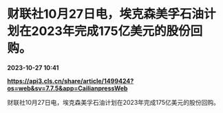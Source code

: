 # 财联社10月27日电，埃克森美孚石油计划在2023年完成175亿美元的股份回购。

**2023-10-27 10:41**

**https://api3.cls.cn/share/article/1499424?os=web&sv=7.7.5&app=CailianpressWeb**

财联社10月27日电，埃克森美孚石油计划在2023年完成175亿美元的股份回购。